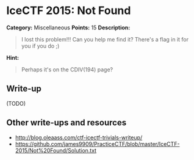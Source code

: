 # IceCTF 2015: Not Found

**Category:** Miscellaneous
**Points:** 15
**Description:** 

> I lost this problem!!! Can you help me find it? There's a flag in it for you if you do ;)

**Hint:**

> Perhaps it's on the CDIV(194) page?

## Write-up

(TODO)

## Other write-ups and resources

* <http://blog.oleaass.com/ctf-icectf-trivials-writeup/>
* <https://github.com/james9909/PracticeCTF/blob/master/IceCTF-2015/Not%20Found/Solution.txt>
